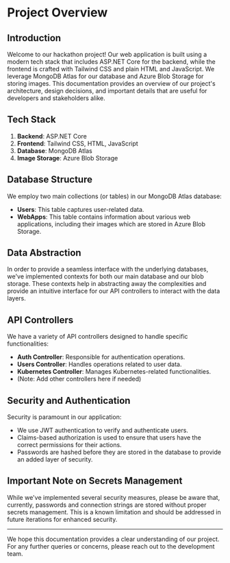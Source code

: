 # Project Overview

## Introduction

Welcome to our hackathon project! Our web application is built using a modern tech stack that includes ASP.NET Core for the backend, while the frontend is crafted with Tailwind CSS and plain HTML and JavaScript. We leverage MongoDB Atlas for our database and Azure Blob Storage for storing images. This documentation provides an overview of our project's architecture, design decisions, and important details that are useful for developers and stakeholders alike.

## Tech Stack

1. **Backend**: ASP.NET Core
2. **Frontend**: Tailwind CSS, HTML, JavaScript
3. **Database**: MongoDB Atlas
4. **Image Storage**: Azure Blob Storage

## Database Structure

We employ two main collections (or tables) in our MongoDB Atlas database:

- **Users**: This table captures user-related data.
- **WebApps**: This table contains information about various web applications, including their images which are stored in Azure Blob Storage.

## Data Abstraction

In order to provide a seamless interface with the underlying databases, we've implemented contexts for both our main database and our blob storage. These contexts help in abstracting away the complexities and provide an intuitive interface for our API controllers to interact with the data layers.

## API Controllers

We have a variety of API controllers designed to handle specific functionalities:

- **Auth Controller**: Responsible for authentication operations.
- **Users Controller**: Handles operations related to user data.
- **Kubernetes Controller**: Manages Kubernetes-related functionalities.
- (Note: Add other controllers here if needed)

## Security and Authentication

Security is paramount in our application:

- We use JWT authentication to verify and authenticate users.
- Claims-based authorization is used to ensure that users have the correct permissions for their actions.
- Passwords are hashed before they are stored in the database to provide an added layer of security.

## Important Note on Secrets Management

While we've implemented several security measures, please be aware that, currently, passwords and connection strings are stored without proper secrets management. This is a known limitation and should be addressed in future iterations for enhanced security.

---

We hope this documentation provides a clear understanding of our project. For any further queries or concerns, please reach out to the development team.
